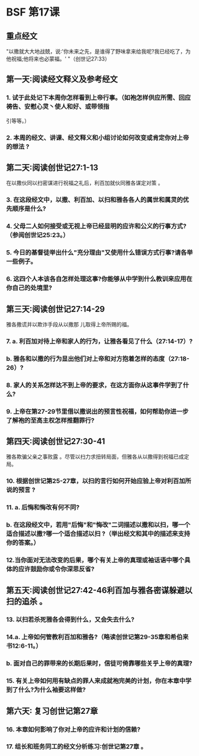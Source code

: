 # BSF 第17课
## 重点经文
"以撒就大大地战兢，说∶'你未来之先，是谁得了野味拿来给我呢?我已经吃了，为他祝福;他将来也必蒙福。' "（创世记27∶33）

## 第一天∶阅读经文释义及参考经文
### 1. 试于此处记下本周你怎样看到上帝行事。（如袍怎样供应所需、回应祷告、安慰心灵丶使人和好、或带领指
引等等。）
### 2. 本周的经文、讲课、经文释义和小组讨论如何改变或肯定你对上帝的想法 ?
## 第二天∶阅读创世记27∶1-13
在以撒伙同以扫密谋进行祝福之礼后，利百加就伙同雅各谋定对策 。
### 3. 在这段经文中，以撒、利百加、以扫和雅各各人的属世和属灵的优先顺序是什么?


### 4. 父母二人如何接受或无视上帝已经显明的应许和公义的行事方式?（参阅创世记25∶23。）
### 5. 今日的基督徒举出什么"充分理由"又使用什么错误方式行事?请各举一些例子。
### 6. 这四个人本该各自怎样处理这事?你能够从中学到什么教训来应用在你自己的处境里?
## 第三天∶阅读创世记27∶14-29
雅各撒谎并以欺诈手段从以撒那 儿取得上帝所赐的福。
### 7. a. 利百加对待上帝和家人的行为，让雅各看见了什么（27∶14-17）?
### b. 雅各和以撒的行为显出他们对上帝和对方抱着怎样的态度（27∶18-26）?
### 8. 家人的关系怎样达不到上帝的要求，在这方面你从这事件学到了什么?

### 9. 上帝在第27-29节里借以撒说出的预言性祝福，如何帮助你进一步了解袍的至高主权怎样推翻罪行?
## 第四天∶阅读创世记27∶30-41
雅各欺骗父亲之事败露 。尽管以扫力求扭转局面，但雅各从以撒得到祝福已成定局。 
### 10. 根据创世记第25-27章，以扫的言行如何开始应验上帝对利百加所说的预言 ?
### 11. a. 后悔和悔改有何不同?
### b. 在这段经文中，若用"后悔"和"悔改"二词描述以撒和以扫，哪一个适合描述以撒?哪一个适合描述以扫 ?（举出经文和其中的描述来支持你的答案。）
### 12.当你面对无法改变的后果，哪个有关上帝的真理或袖话语中哪个具体的应许鼓励你或令你深思反省?
## 第五天∶阅读创世记27∶42-46利百加与雅各密谋躲避以扫的追杀 。
### 13. 以扫若杀死雅各会得到什么，又会失去什么?
### 14.a. 上帝如何管教利百加和雅各?（略读创世记第29-35章和希伯来书12∶6-11。）
### b. 面对自己的罪带来的长期后果时，信徒可倚靠哪些关乎上帝的真理?
### 15. 有关上帝如何用有缺点的罪人来成就袍完美的计划，你在本章中学到了什么?为什么袖要这样做?
## 第六天∶ 复习创世记第27章
### 16. 本章如何影响了你对上帝的应许和计划的信赖?
### 17. 组长和班务同工的经文分析练习∶创世记第27章 。

